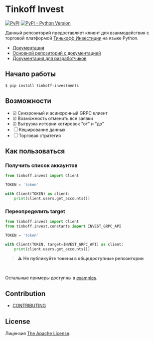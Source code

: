 # Tinkoff Invest

[![PyPI](https://img.shields.io/pypi/v/tinkoff-investments)](https://pypi.org/project/tinkoff-investments/)
[![PyPI - Python Version](https://img.shields.io/pypi/pyversions/tinkoff-investments)](https://www.python.org/downloads/)

Данный репозиторий предоставляет клиент для взаимодействия с торговой платформой [Тинькофф Инвестиции](https://www.tinkoff.ru/invest/) на языке Python.

- [Документация](https://tinkoff.github.io/invest-python/)
- [Основной репозиторий с документацией](https://github.com/Tinkoff/investAPI)
- [Документация для разработчиков](https://tinkoff.github.io/investAPI/)

## Начало работы

<!-- termynal -->

```
$ pip install tinkoff-investments
```

## Возможности

- &#9745; Синхронный и асинхронный GRPC клиент
- &#9745; Возможность отменить все заявки
- &#9745; Выгрузка истории котировок "от" и "до"
- &#9744; Кеширование данных
- &#9744; Торговая стратегия

## Как пользоваться

### Получить список аккаунтов

```python
from tinkoff.invest import Client

TOKEN = 'token'

with Client(TOKEN) as client:
    print(client.users.get_accounts())
```

### Переопределить target

```python
from tinkoff.invest import Client
from tinkoff.invest.constants import INVEST_GRPC_API

TOKEN = 'token'

with Client(TOKEN, target=INVEST_GRPC_API) as client:
    print(client.users.get_accounts())
```

> :warning: **Не публикуйте токены в общедоступные репозитории**
<br/>

Остальные примеры доступны в [examples](https://github.com/Tinkoff/invest-python/tree/main/examples).

## Contribution

- [CONTRIBUTING](https://github.com/Tinkoff/invest-python/blob/main/CONTRIBUTING.md)

## License

Лицензия [The Apache License](https://github.com/Tinkoff/invest-python/blob/main/LICENSE).
